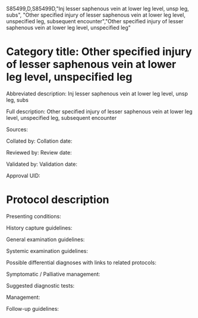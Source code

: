 S85499,D,S85499D,"Inj lesser saphenous vein at lower leg level, unsp leg, subs", "Other specified injury of lesser saphenous vein at lower leg level, unspecified leg, subsequent encounter","Other specified injury of lesser saphenous vein at lower leg level, unspecified leg"
# Category title: Other specified injury of lesser saphenous vein at lower leg level, unspecified leg

Abbreviated description: Inj lesser saphenous vein at lower leg level, unsp leg, subs

Full description: Other specified injury of lesser saphenous vein at lower leg level, unspecified leg, subsequent encounter

Sources:

Collated by:
Collation date:

Reviewed by:
Review date:

Validated by:
Validation date:

Approval UID:

# Protocol description

Presenting conditions:

History capture guidelines:

General examination guidelines:

Systemic examination guidelines:

Possible differential diagnoses with links to related protocols:

Symptomatic / Palliative management:

Suggested diagnostic tests:

Management:

Follow-up guidelines:
